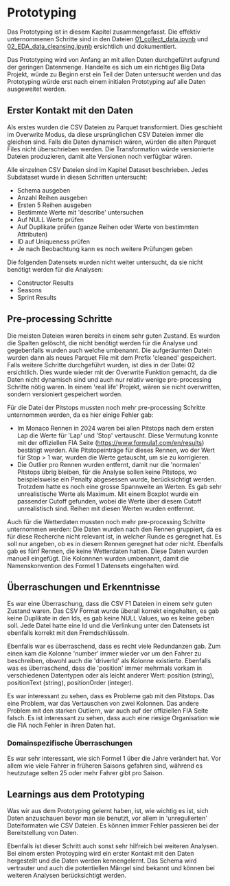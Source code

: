 # Prototyping

Das Prototyping ist in diesem Kapitel zusammengefasst.
Die effektiv unternommenen Schritte sind in den Dateien [01_collect_data.ipynb](./../01_collect_data.ipynb) und [02_EDA_data_cleansing.ipynb](./../02_EDA_data_cleansing.ipynb) 
ersichtlich und dokumentiert.

Das Prototyping wird von Anfang an mit allen Daten durchgeführt aufgrund der geringen Datenmenge. Handelte es sich um ein richtiges Big Data Projekt, würde zu Beginn erst ein Teil der Daten untersucht werden und das Prototyping würde erst nach einem initialen Prototyping auf alle Daten ausgeweitet werden.

## Erster Kontakt mit den Daten

Als erstes wurden die CSV Dateien zu Parquet transformiert. Dies geschieht im Overwrite Modus, da diese ursprünglichen CSV Dateien immer die gleichen sind.
Falls die Daten dynamisch wären, würden die alten Parquet Files nicht überschrieben werden. Die Transformation würde versionierte Dateien produzieren, damit alte Versionen noch verfügbar wären.

Alle einzelnen CSV Dateien sind im Kapitel Dataset beschrieben.
Jedes Subdataset wurde in diesen Schritten untersucht:

- Schema ausgeben
- Anzahl Reihen ausgeben
- Ersten 5 Reihen ausgeben
- Bestimmte Werte mit 'describe' untersuchen
- Auf NULL Werte prüfen
- Auf Duplikate prüfen (ganze Reihen oder Werte von bestimmten Attributen)
- ID auf Uniqueness prüfen
- Je nach Beobachtung kann es noch weitere Prüfungen geben

Die folgenden Datensets wurden nicht weiter untersucht, da sie nicht benötigt werden für die Analysen:

- Constructor Results
- Seasons
- Sprint Results


## Pre-processing Schritte

Die meisten Dateien waren bereits in einem sehr guten Zustand. Es wurden die Spalten gelöscht, die nicht benötigt werden für die Analyse und gegebenfalls wurden auch welche umbenannt.
Die aufgeräumten Datein wurden dann als neues Parquet File mit dem Prefix 'cleaned' gespeichert. Falls weitere Schritte durchgeführt wurden, ist dies in der Datei 02 ersichtlich.
Dies wurde wieder mit der Overwrite Funktion gemacht, da die Daten nicht dynamisch sind und auch nur relativ wenige pre-processing Schritte nötig waren. In einem 'real life' Projekt, wären sie nicht overwritten, sondern versioniert gespeichert worden.

Für die Datei der Pitstops mussten noch mehr pre-processing Schritte unternommen werden, da es hier einige Fehler gab:
- Im Monaco Rennen in 2024 waren bei allen Pitstops nach dem ersten Lap die Werte für 'Lap' und 'Stop' vertauscht. Diese Vermutung konnte mit der offiziellen FIA Seite (https://www.formula1.com/en/results) bestätigt werden. Alle Pitstopeinträge für dieses Rennen, wo der Wert für Stop > 1 war, wurden die Werte getauscht, um sie zu korrigieren.
- Die Outlier pro Rennen wurden entfernt, damit nur die 'normalen' Pitstops übrig bleiben, für die Analyse sollen keine Pitstops, wo beispielsweise ein Penalty abgesessen wurde, berücksichtigt werden. Trotzdem hatte es noch eine grosse Spannweite an Werten. Es gab sehr unrealistische Werte als Maximum. Mit einem Boxplot wurde ein passender Cutoff gefunden, wobei die Werte über diesem Cutoff unrealistisch sind. Reihen mit diesen Werten wurden entfernnt.

Auch für die Wetterdaten mussten noch mehr pre-processing Schritte unternommen werden:
Die Daten wurden nach den Rennen gruppiert, da es für diese Recherche nicht relevant ist, in welcher Runde es geregnet hat. Es soll nur angeben, ob es in diesem Rennen geregnet hat oder nicht.
Ebenfalls gab es fünf Rennen, die keine Wetterdaten hatten. Diese Daten wurden manuell eingefügt. Die Kolonnnen wurden umbenannt, damit die Namenskonvention des Formel 1 Datensets eingehalten wird.


## Überraschungen und Erkenntnisse

Es war eine Überraschung, dass die CSV F1 Dateien in einem sehr guten Zustand waren. 
Das CSV Format wurde überall korrekt eingehalten, es gab keine Duplikate in den Ids, es gab keine NULL Values, wo es keine geben soll.
Jede Datei hatte eine Id und die Verlinkung unter den Datensets ist ebenfalls korrekt mit den Fremdschlüsseln.

Ebenfalls war es überraschend, dass es recht viele Redundanzen gab. Zum einen kam die Kolonne 'number' immer wieder vor um den Fahrer zu beschreiben, obwohl auch die 'driverId' als Kolonne existierte. Ebenfalls was es überraschend, dass die 'position' immer mehrmals vorkam in verschiedenen Datentypen oder als leicht anderer Wert: position (string), positionText (string), positionOrder (integer).

Es war interessant zu sehen, dass es Probleme gab mit den Pitstops. Das eine Problem, war das Vertauschen von zwei Kolonnen. Das andere Problem mit den starken Outliern, war auch auf der offiziellen FIA Seite falsch. Es ist interessant zu sehen, dass auch eine riesige Organisation wie die FIA noch Fehler in ihren Daten hat.

### Domainspezifische Überraschungen

Es war sehr interessant, wie sich Formel 1 über die Jahre verändert hat. Vor allem wie viele Fahrer in früheren Saisons gefahren sind, während es heutzutage selten 25 oder mehr Fahrer gibt pro Saison.

## Learnings aus dem Prototyping

Was wir aus dem Prototyping gelernt haben, ist, wie wichtig es ist, sich Daten anzuschauen bevor man sie benutzt, vor allem in 'unregulierten' Dateiformaten wie CSV Dateien. Es können immer Fehler passieren bei der Bereitstellung von Daten.

Ebenfalls ist dieser Schritt auch sonst sehr hilfreich bei weiteren Analysen. Bei einem ersten Protoyping wird ein erster Kontakt mit den Daten hergestellt und die Daten werden kennengelernt. Das Schema wird vertrauter und auch die potentiellen Mängel sind bekannt und können bei weiteren Analysen berücksichtigt werden.
